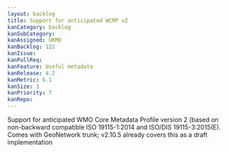 ```yaml
---
layout: backlog
title: Support for anticipated WCMP v2
kanCategory: backlog
kanSubCategory:
kanAssigned: UKMO
kanBacklog: 122
kanIssue:
kanPullReq:
kanFeature: Useful metadata
kanRelease: 4.2
kanMetric: 6.1
kanSize: 3
kanPriority: 7
kanRepo:
---
```

Support for anticipated WMO Core Metadata Profile version 2 (based on non-backward compatible ISO 19115-1:2014 and ISO/DIS 19115-3:2015(E). Comes with GeoNetwork trunk; v2.10.5 already covers this as a draft implementation
